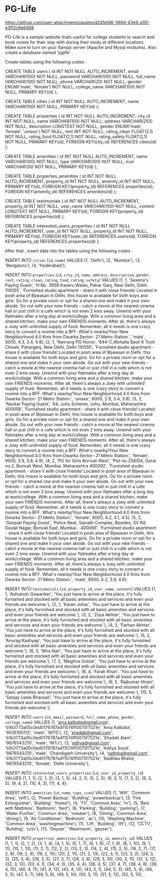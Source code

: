 # PG-Life
 
 
 
 

https://github.com/user-attachments/assets/d2d1efd6-369d-43e9-a10f-e3ff2c6e6488


 
 PG-Life is a sample website thats useful for college students to search and book rooms for their stay with during their study at different locations .
 Make sure to turn on your Xampp server (Apache and Mysql modules).
 Also create a database named 'pglife' .
 
 Create tables using the following codes :
 
 CREATE TABLE users (
  id INT NOT NULL AUTO_INCREMENT,
  email VARCHAR(100) NOT NULL,
  password VARCHAR(100) NOT NULL,
  full_name VARCHAR(100) NOT NULL,
  phone VARCHAR(20) NOT NULL,
  gender ENUM('male', 'female') NOT NULL,
  college_name VARCHAR(100) NOT NULL,
  PRIMARY KEY(id)
);

CREATE TABLE cities (
  id INT NOT NULL AUTO_INCREMENT,
  name VARCHAR(100) NOT NULL,
  PRIMARY KEY(id)
);

CREATE TABLE properties (
  id INT NOT NULL AUTO_INCREMENT,
  city_id INT NOT NULL,
  name VARCHAR(100) NOT NULL,
  address VARCHAR(255) NOT NULL,
  description LONGTEXT NOT NULL,
  gender ENUM('male', 'female', 'unisex') NOT NULL,
  rent INT NOT NULL,
  rating_clean FLOAT(2,1) NOT NULL,
  rating_food FLOAT(2,1) NOT NULL,
  rating_safety FLOAT(2,1) NOT NULL,
  PRIMARY KEY(id),
  FOREIGN KEY(city_id) REFERENCES cities(id)
);

CREATE TABLE amenities (
  id INT NOT NULL AUTO_INCREMENT,
  name VARCHAR(100) NOT NULL,
  type VARCHAR(100) NOT NULL,
  icon VARCHAR(30) NOT NULL,
  PRIMARY KEY(id)
);

CREATE TABLE properties_amenities (
  id INT NOT NULL AUTO_INCREMENT,
  property_id INT NOT NULL,
  amenity_id INT NOT NULL,
  PRIMARY KEY(id),
  FOREIGN KEY(property_id) REFERENCES properties(id),
  FOREIGN KEY(amenity_id) REFERENCES amenities(id)
);

CREATE TABLE testimonials (
  id INT NOT NULL AUTO_INCREMENT,
  property_id INT NOT NULL,
  user_name VARCHAR(100) NOT NULL,
  content LONGTEXT NOT NULL,
  PRIMARY KEY(id),
  FOREIGN KEY(property_id) REFERENCES properties(id)
);

CREATE TABLE interested_users_properties (
  id INT NOT NULL AUTO_INCREMENT,
  user_id INT NOT NULL,
  property_id INT NOT NULL,
  PRIMARY KEY(id),
  FOREIGN KEY(user_id) REFERENCES users(id),
  FOREIGN KEY(property_id) REFERENCES properties(id)
);

After that , insert data into the tables using the following codes :

INSERT INTO 
  `cities` 
    (`id`, `name`) 
  VALUES
    (1, 'Delhi'),
    (2, 'Mumbai'),
    (3, 'Bengaluru'),
    (4, 'Hyderabad');

INSERT INTO 
  `properties` 
    (`id`, `city_id`, `name`, `address`, `description`, `gender`, `rent`, `rating_clean`, `rating_food`, `rating_safety`) 
  VALUES
    (1, 1, 'Saxena\'s Paying Guest', 'H.No. 3958 Kaseru Walan, Pahar Ganj, New Delhi, Delhi 110055', 'Furnished studio apartment - share it with close friends! Located in posh area of Bijwasan in Delhi, this house is available for both boys and girls. Go for a private room or opt for a shared one and make it your own abode. Go out with your new friends - catch a movie at the nearest cinema hall or just chill in a cafe which is not even 2 kms away. Unwind with your flatmates after a long day at work/college. With a common living area and a shared kitchen, make your own FRIENDS moments. After all, there\'s always a Joey with unlimited supply of food. Remember, all it needs is one crazy story to convert a roomie into a BFF. What\'s nearby/Your New Neighborhood 4.0 Kms from Dwarka Sector- 21 Metro Station.', 'male', 5000, 4.3, 3.4, 4.8),
    (2, 1, 'Navrang PG Home', '644-C,Mohalla Baoli 6 Tooti Chowk, Paharganj, New Delhi, Delhi 110055', 'Furnished studio apartment - share it with close friends! Located in posh area of Bijwasan in Delhi, this house is available for both boys and girls. Go for a private room or opt for a shared one and make it your own abode. Go out with your new friends - catch a movie at the nearest cinema hall or just chill in a cafe which is not even 2 kms away. Unwind with your flatmates after a long day at work/college. With a common living area and a shared kitchen, make your own FRIENDS moments. After all, there\'s always a Joey with unlimited supply of food. Remember, all it needs is one crazy story to convert a roomie into a BFF. What\'s nearby/Your New Neighborhood 4.0 Kms from Dwarka Sector- 21 Metro Station.', 'unisex', 6000, 2.9, 3.4, 3.8),
    (3, 2, 'Navkar Paying Guest', '44, Juhu Scheme, Juhu, Mumbai, Maharashtra 400058', 'Furnished studio apartment - share it with close friends! Located in posh area of Bijwasan in Delhi, this house is available for both boys and girls. Go for a private room or opt for a shared one and make it your own abode. Go out with your new friends - catch a movie at the nearest cinema hall or just chill in a cafe which is not even 2 kms away. Unwind with your flatmates after a long day at work/college. With a common living area and a shared kitchen, make your own FRIENDS moments. After all, there\'s always a Joey with unlimited supply of food. Remember, all it needs is one crazy story to convert a roomie into a BFF. What\'s nearby/Your New Neighborhood 4.0 Kms from Dwarka Sector- 21 Metro Station.', 'female', 9500, 3.9, 3.8, 4.9),
    (4, 2, 'PG for Girls Borivali West', 'Plot no.258/D4, Gorai no.2, Borivali West, Mumbai, Maharashtra 400092', 'Furnished studio apartment - share it with close friends! Located in posh area of Bijwasan in Delhi, this house is available for both boys and girls. Go for a private room or opt for a shared one and make it your own abode. Go out with your new friends - catch a movie at the nearest cinema hall or just chill in a cafe which is not even 2 kms away. Unwind with your flatmates after a long day at work/college. With a common living area and a shared kitchen, make your own FRIENDS moments. After all, there\'s always a Joey with unlimited supply of food. Remember, all it needs is one crazy story to convert a roomie into a BFF. What\'s nearby/Your New Neighborhood 4.0 Kms from Dwarka Sector- 21 Metro Station.', 'female', 8000, 4.2, 4.1, 4.5),
    (5, 2, 'Ganpati Paying Guest', 'Police Beat, Sainath Complex, Besides, SV Rd, Daulat Nagar, Borivali East, Mumbai - 400066', 'Furnished studio apartment - share it with close friends! Located in posh area of Bijwasan in Delhi, this house is available for both boys and girls. Go for a private room or opt for a shared one and make it your own abode. Go out with your new friends - catch a movie at the nearest cinema hall or just chill in a cafe which is not even 2 kms away. Unwind with your flatmates after a long day at work/college. With a common living area and a shared kitchen, make your own FRIENDS moments. After all, there\'s always a Joey with unlimited supply of food. Remember, all it needs is one crazy story to convert a roomie into a BFF. What\'s nearby/Your New Neighborhood 4.0 Kms from Dwarka Sector- 21 Metro Station.', 'male', 8500, 4.2, 3.9, 4.6);

INSERT INTO 
  `testimonials` 
    (`id`, `property_id`, `user_name`, `content`) 
  VALUES
    (1, 1, 'Ashutosh Gowariker', 'You just have to arrive at the place, it\'s fully furnished and stocked with all basic amenities and services and even your friends are welcome.'),
    (2, 1, 'Karan Johar', 'You just have to arrive at the place, it\'s fully furnished and stocked with all basic amenities and services and even your friends are welcome.'),
    (3, 2, 'Zoya Akhtar', 'You just have to arrive at the place, it\'s fully furnished and stocked with all basic amenities and services and even your friends are welcome.'),
    (4, 2, 'Farhan Akhtar', 'You just have to arrive at the place, it\'s fully furnished and stocked with all basic amenities and services and even your friends are welcome.'),
    (5, 2, 'Anurag Kashyap', 'You just have to arrive at the place, it\'s fully furnished and stocked with all basic amenities and services and even your friends are welcome.'),
    (6, 3, 'Mira Nair', 'You just have to arrive at the place, it\'s fully furnished and stocked with all basic amenities and services and even your friends are welcome.'),
    (7, 3, 'Meghna Gulzar', 'You just have to arrive at the place, it\'s fully furnished and stocked with all basic amenities and services and even your friends are welcome.'),
    (8, 4, 'Farah Khan', 'You just have to arrive at the place, it\'s fully furnished and stocked with all basic amenities and services and even your friends are welcome.'),
    (9, 5, 'Rajkumar Hirani', 'You just have to arrive at the place, it\'s fully furnished and stocked with all basic amenities and services and even your friends are welcome.'),
    (10, 5, 'Sanjay Leela Bhansali', 'You just have to arrive at the place, it\'s fully furnished and stocked with all basic amenities and services and even your friends are welcome.');

INSERT INTO 
  `users` 
    (`id`, `email`, `password`, `full_name`, `phone`, `gender`, `college_name`) 
  VALUES
    (1, 'anuj.kalbalia@gmail.com', 'b1b3773a05c0ed0176787a4f1574ff0075f7521e', 'Anuj Kalbalia', '9535100112', 'male', 'NITD'),
    (2, 'shadab@gmail.com', 'b1b3773a05c0ed0176787a4f1574ff0075f7521e', 'Shadab Alam', '9876543210', 'male', 'NITJ'),
    (3, 'aditya@gmail.com', 'b1b3773a05c0ed0176787a4f1574ff0075f7521e', 'Aditya Sood', '9876543210', 'male', 'Chandigarh University'),
    (4, 'radhika@gmail.com', 'b1b3773a05c0ed0176787a4f1574ff0075f7521e', 'Radhika Bhatia', '9876543210', 'female', 'Delhi University');

INSERT INTO 
  `interested_users_properties` 
    (`id`, `user_id`, `property_id`) 
  VALUES
    (1, 1, 1),
    (2, 1, 2),
    (3, 1, 5),
    (4, 2, 1),
    (5, 2, 5),
    (6, 3, 1),
    (7, 3, 2),
    (8, 3, 5),
    (9, 4, 2),
    (10, 4, 3),
    (11, 4, 4);

INSERT INTO 
  `amenities` 
    (`id`, `name`, `type`, `icon`) 
  VALUES
    (1, 'Wifi', 'Common Area', 'wifi'),
    (2, 'Power Backup', 'Building', 'powerbackup'),
    (3, 'Fire Extinguisher', 'Building', 'fireext'),
    (4, 'TV', 'Common Area', 'tv'),
    (5, 'Bed with Mattress', 'Bedroom', 'bed'),
    (6, 'Parking', 'Building', 'parking'),
    (7, 'Water Purifier', 'Common Area', 'rowater'),
    (8, 'Dining', 'Common Area', 'dining'),
    (9, 'Air Conditioner', 'Bedroom', 'ac'),
    (10, 'Washing Machine', 'Common Area', 'washingmachine'),
    (11, 'Lift', 'Building', 'lift'),
    (12, 'CCTV', 'Building', 'cctv'),
    (13, 'Geyser', 'Washroom', 'geyser');

INSERT INTO 
  `properties_amenities` 
    (`id`, `property_id`, `amenity_id`) 
  VALUES
    (1, 1, 1),
    (2, 1, 2),
    (3, 1, 4),
    (4, 1, 5),
    (5, 1, 7),
    (6, 1, 8),
    (7, 1, 9),
    (8, 1, 10),
    (9, 1, 11),
    (10, 1, 13),
    (11, 2, 1),
    (12, 2, 2),
    (13, 2, 3),
    (14, 2, 4),
    (15, 2, 5),
    (16, 2, 7),
    (17, 2, 8),
    (18, 2, 9),
    (19, 2, 10),
    (20, 2, 11),
    (21, 2, 13),
    (22, 3, 1),
    (23, 3, 2),
    (24, 3, 3),
    (25, 3, 4),
    (26, 3, 5),
    (27, 3, 7),
    (28, 3, 8),
    (29, 3, 10),
    (30, 3, 11),
    (31, 3, 12),
    (32, 3, 13),
    (33, 4, 1),
    (34, 4, 3),
    (35, 4, 4),
    (36, 4, 5),
    (37, 4, 7),
    (38, 4, 8),
    (39, 4, 10),
    (40, 4, 11),
    (41, 4, 12),
    (42, 4, 13),
    (43, 5, 1),
    (44, 5, 3),
    (45, 5, 4),
    (46, 5, 5),
    (47, 5, 7),
    (48, 5, 8),
    (49, 5, 10),
    (50, 5, 11),
    (51, 5, 12),
    (52, 5, 13); .
